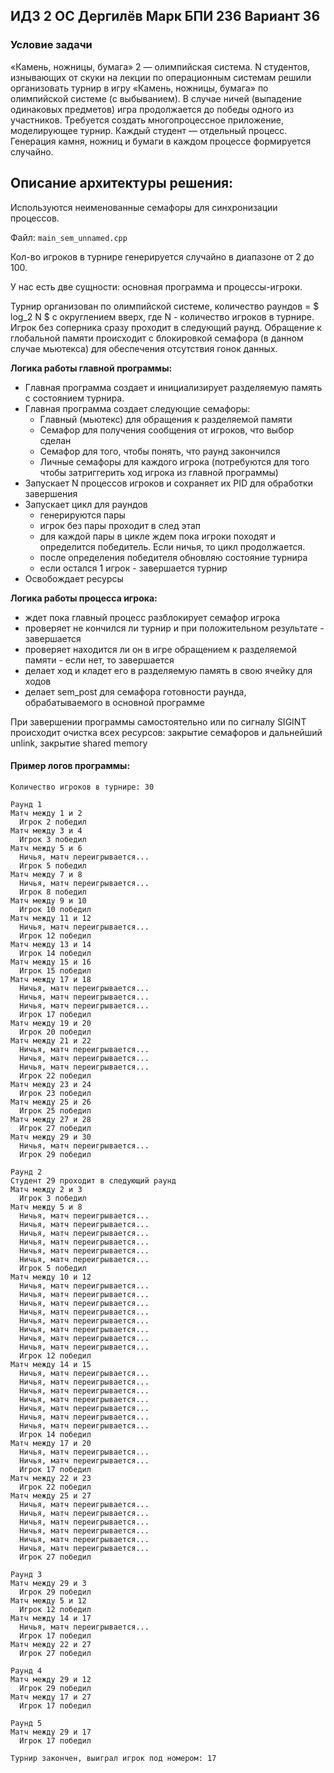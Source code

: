 ## ИДЗ 2 ОС Дергилёв Марк БПИ 236 Вариант 36

### Условие задачи

«Камень, ножницы, бумага» 2 — олимпийская система.
N cтудентов, изнывающих от скуки на лекции по операционным
системам решили организовать турнир в игру «Камень, ножницы,
бумага» по олимпийской системе (с выбыванием). В случае ничей
(выпадение одинаковых предметов) игра продолжается до победы
одного из участников.
Требуется создать многопроцессное приложение, моделирующее турнир.
Каждый студент — отдельный процесс. Генерация камня, ножниц и бумаги в каждом процессе формируется случайно.


## Описание архитектуры решения:
Используются неименованные семафоры для синхронизации процессов.

Файл: `main_sem_unnamed.cpp`

Кол-во игроков в турнире генерируется случайно в диапазоне от 2 до 100. 

У нас есть две сущности: основная программа и процессы-игроки.

Турнир организован по олимпийской системе, количество раундов = $ log_2 N $ с округлением вверх, где N - количество игроков в турнире. Игрок без соперника сразу проходит в следующий раунд. Обращение к глобальной памяти происходит с блокировкой семафора (в данном случае мьютекса) для обеспечения отсутствия гонок данных.

<b>Логика работы главной программы:</b>
- Главная программа создает и инициализирует разделяемую память с состоянием турнира.
- Главная программа создает следующие семафоры:
    - Главный (мьютекс) для обращения к разделяемой памяти
    - Семафор для получения сообщения от игроков, что выбор сделан
    - Семафор для того, чтобы понять, что раунд закончился 
    - Личные семафоры для каждого игрока (потребуются для того чтобы затриггерить ход игрока из главной программы)
- Запускает N процессов игроков и сохраняет их PID для обработки завершения
- Запускает цикл для раундов
  - генерируются пары
  - игрок без пары проходит в след этап
  - для каждой пары в цикле ждем пока игроки походят и определится победитель. Если ничья, то цикл продолжается.
  - после определения победителя обновляю состояние турнира
  - если остался 1 игрок - завершается турнир
- Освобождает ресурсы



<b>Логика работы процесса игрока:</b>
- ждет пока главный процесс разблокирует семафор игрока
- проверяет не кончился ли турнир и при положительном результате - завершается
- проверяет находится ли он в игре обращением к разделяемой памяти - если нет, то завершается
- делает ход и кладет его в разделяемую память в свою ячейку для ходов
- делает sem_post для семафора готовности раунда, обрабатываемого в основной программе


При завершении программы самостоятельно или по сигналу SIGINT происходит очистка всех ресурсов: закрытие семафоров и дальнейший unlink, закрытие shared memory

#### Пример логов программы:
```
Количество игроков в турнире: 30

Раунд 1
Матч между 1 и 2
  Игрок 2 победил
Матч между 3 и 4
  Игрок 3 победил
Матч между 5 и 6
  Ничья, матч переигрывается... 
  Игрок 5 победил
Матч между 7 и 8
  Ничья, матч переигрывается... 
  Игрок 8 победил
Матч между 9 и 10
  Игрок 10 победил
Матч между 11 и 12
  Ничья, матч переигрывается... 
  Игрок 12 победил
Матч между 13 и 14
  Игрок 14 победил
Матч между 15 и 16
  Игрок 15 победил
Матч между 17 и 18
  Ничья, матч переигрывается... 
  Ничья, матч переигрывается... 
  Ничья, матч переигрывается... 
  Игрок 17 победил
Матч между 19 и 20
  Игрок 20 победил
Матч между 21 и 22
  Ничья, матч переигрывается... 
  Ничья, матч переигрывается... 
  Ничья, матч переигрывается... 
  Игрок 22 победил
Матч между 23 и 24
  Игрок 23 победил
Матч между 25 и 26
  Игрок 25 победил
Матч между 27 и 28
  Игрок 27 победил
Матч между 29 и 30
  Ничья, матч переигрывается... 
  Игрок 29 победил

Раунд 2
Студент 29 проходит в следующий раунд
Матч между 2 и 3
  Игрок 3 победил
Матч между 5 и 8
  Ничья, матч переигрывается... 
  Ничья, матч переигрывается... 
  Ничья, матч переигрывается... 
  Ничья, матч переигрывается... 
  Ничья, матч переигрывается... 
  Ничья, матч переигрывается... 
  Игрок 5 победил
Матч между 10 и 12
  Ничья, матч переигрывается... 
  Ничья, матч переигрывается... 
  Ничья, матч переигрывается... 
  Ничья, матч переигрывается... 
  Ничья, матч переигрывается... 
  Ничья, матч переигрывается... 
  Ничья, матч переигрывается... 
  Ничья, матч переигрывается... 
  Игрок 12 победил
Матч между 14 и 15
  Ничья, матч переигрывается... 
  Ничья, матч переигрывается... 
  Ничья, матч переигрывается... 
  Ничья, матч переигрывается... 
  Ничья, матч переигрывается... 
  Ничья, матч переигрывается... 
  Ничья, матч переигрывается... 
  Игрок 14 победил
Матч между 17 и 20
  Ничья, матч переигрывается... 
  Ничья, матч переигрывается... 
  Игрок 17 победил
Матч между 22 и 23
  Игрок 22 победил
Матч между 25 и 27
  Ничья, матч переигрывается... 
  Ничья, матч переигрывается... 
  Ничья, матч переигрывается... 
  Ничья, матч переигрывается... 
  Ничья, матч переигрывается... 
  Ничья, матч переигрывается... 
  Игрок 27 победил

Раунд 3
Матч между 29 и 3
  Игрок 29 победил
Матч между 5 и 12
  Игрок 12 победил
Матч между 14 и 17
  Ничья, матч переигрывается... 
  Игрок 17 победил
Матч между 22 и 27
  Игрок 27 победил

Раунд 4
Матч между 29 и 12
  Игрок 29 победил
Матч между 17 и 27
  Игрок 17 победил

Раунд 5
Матч между 29 и 17
  Игрок 17 победил

Турнир закончен, выиграл игрок под номером: 17
```
